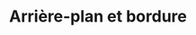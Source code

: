 ---
title: Arrière-plan et bordure
eleventyNavigation:
  key: shortcutsBackgroundBordersFR
  title: Arrière-plan et bordure
  locale: fr
  parent: shortcutsFR
  order: 1
permalink: false
layout: 'layouts/base.njk'
---
